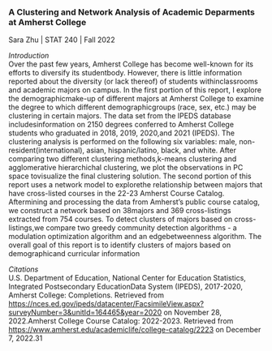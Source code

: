 ### A Clustering and Network Analysis of Academic Deparments at Amherst College
Sara Zhu | STAT 240 | Fall 2022    

*Introduction*   
Over the past few years, Amherst College has become well-known for its efforts to diversify its studentbody. However, there is little information reported about the diversity (or lack thereof) of students withinclassrooms and academic majors on campus. In the first portion of this report, I explore the demographicmake-up of different majors at Amherst College to examine the degree to which different demographicgroups (race, sex, etc.) may be clustering in certain majors. The data set from the IPEDS database includesinformation on 2150 degrees conferred to Amherst College students who graduated in 2018, 2019, 2020,and 2021 (IPEDS). The clustering analysis is performed on the following six variables: male, non-resident(international), asian, hispanic/latino, black, and white. After comparing two different clustering methods,k-means clustering and agglomerative hierarchichal clustering, we plot the observations in PC space tovisualize the final clustering solution. The second portion of this report uses a network model to explorethe relationship between majors that have cross-listed courses in the 22-23 Amherst Course Catalog. Aftermining and processing the data from Amherst’s public course catalog, we construct a network based on 38majors and 369 cross-listings extracted from 754 courses. To detect clusters of majors based on cross-listings,we compare two greedy community detection algorithms - a modulation optimization algorithm and an edgebetweenness algorithm. The overall goal of this report is to identify clusters of majors based on demographicand curricular information




*Citations*  
U.S. Department of Education, National Center for Education Statistics, Integrated Postsecondary EducationData System (IPEDS), 2017-2020, Amherst College: Completions.  Retrieved from https://nces.ed.gov/ipeds/datacenter/FacsimileView.aspx?surveyNumber=3&unitId=164465&year=2020 on November 28, 2022.Amherst College Course Catalog:  2022-2023.  Retrieved from https://www.amherst.edu/academiclife/college-catalog/2223 on December 7, 2022.31
